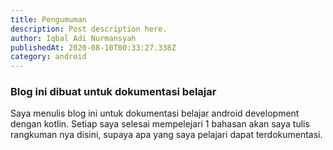 ```yaml
---
title: Pengumuman
description: Post description here.
author: Iqbal Adi Nurmansyah
publishedAt: 2020-08-10T00:33:27.338Z
category: android
---
```


### Blog ini dibuat untuk dokumentasi belajar

Saya menulis blog ini untuk dokumentasi belajar android development dengan kotlin. Setiap saya selesai mempelejari 1 bahasan akan saya tulis rangkuman nya disini, supaya apa yang saya pelajari dapat terdokumentasi. 